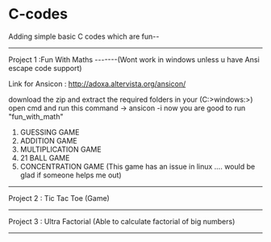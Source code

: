 # C-codes
Adding simple basic C codes which are fun--

***********************************************************************
Project 1 :Fun With Maths -------(Wont work in windows unless u have Ansi escape code support)

Link for Ansicon : http://adoxa.altervista.org/ansicon/

download the zip and extract the required folders in your (C:>windows:>) 
open cmd and run this command ->   ansicon -i 
now you are good to run "fun_with_math"

1.  GUESSING GAME
2.  ADDITION GAME
3.  MULTIPLICATION GAME
4.  21 BALL GAME
5.  CONCENTRATION GAME (This game has an issue in linux .... would be glad if someone helps me out)
************************************************************************

Project 2 : Tic Tac Toe (Game)

************************************************************************

Project 3 : Ultra Factorial (Able to calculate factorial of big numbers)

************************************************************************

